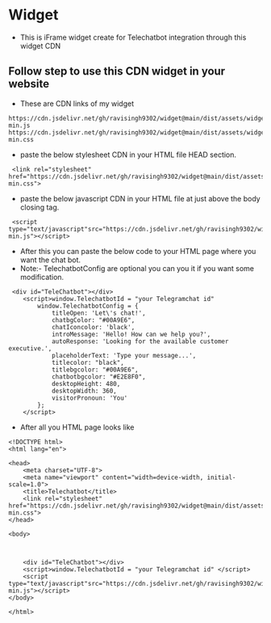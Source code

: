 
# Widget
* This is iFrame widget create for Telechatbot integration through this widget CDN 

## Follow step to use this CDN widget in your website
*  These are  CDN links of my widget
```
https://cdn.jsdelivr.net/gh/ravisingh9302/widget@main/dist/assets/widget-min.js
https://cdn.jsdelivr.net/gh/ravisingh9302/widget@main/dist/assets/widget-min.css

```
* paste the below stylesheet CDN in your HTML file HEAD section.
```
 <link rel="stylesheet" href="https://cdn.jsdelivr.net/gh/ravisingh9302/widget@main/dist/assets/widget-min.css">

```

* paste the below javascript CDN in your HTML file at just above the body closing tag.
```
 <script type="text/javascript"src="https://cdn.jsdelivr.net/gh/ravisingh9302/widget@main/dist/assets/widget-min.js"></script>
```

* After this you can paste the below code to your HTML page where you want the chat bot.
* Note:- TelechatbotConfig are optional you can you it if you want some modification.
```
 <div id="TeleChatbot"></div>
    <script>window.TelechatbotId = "your Telegramchat id"
        window.TelechatbotConfig = {
            titleOpen: 'Let\'s chat!',
            chatbgColor: "#00A9E6",
            chatIconcolor: 'black',
            introMessage: 'Hello! How can we help you?',
            autoResponse: 'Looking for the available customer executive.',
            placeholderText: 'Type your message...',
            titlecolor: "black",
            titlebgcolor: "#00A9E6",
            chatbotbgcolor: "#E2E8F0",
            desktopHeight: 480,
            desktopWidth: 360,
            visitorPronoun: 'You'
        };
    </script>
```
* After all you HTML page looks like 
```
<!DOCTYPE html>
<html lang="en">

<head>
    <meta charset="UTF-8">
    <meta name="viewport" content="width=device-width, initial-scale=1.0">
    <title>Telechatbot</title>
    <link rel="stylesheet" href="https://cdn.jsdelivr.net/gh/ravisingh9302/widget@main/dist/assets/widget-min.css">
</head>

<body>



    <div id="TeleChatbot"></div>
    <script>window.TelechatbotId = "your Telegramchat id" </script>
    <script type="text/javascript"src="https://cdn.jsdelivr.net/gh/ravisingh9302/widget@main/dist/assets/widget-min.js"></script>
</body>

</html>
```

